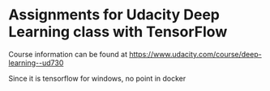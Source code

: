 Assignments for Udacity Deep Learning class with TensorFlow
===========================================================

Course information can be found at https://www.udacity.com/course/deep-learning--ud730

Since it is tensorflow for windows, no point in docker